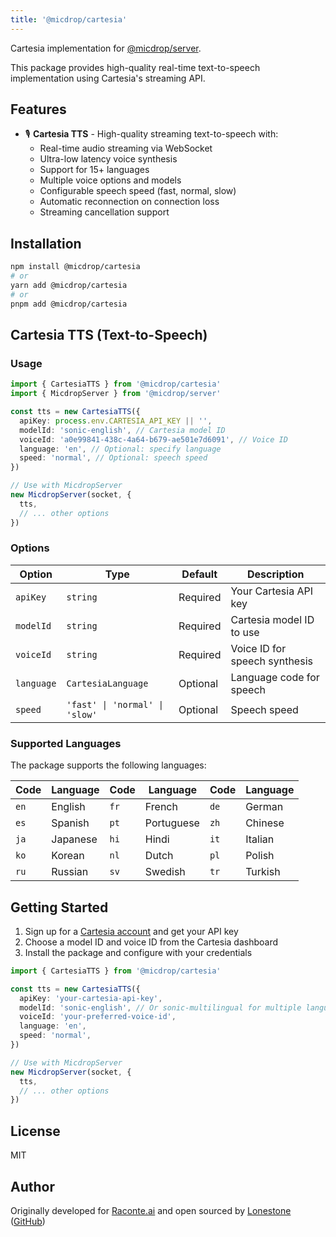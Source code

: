 ```yaml
---
title: '@micdrop/cartesia'
---
```


Cartesia implementation for [@micdrop/server](../server/README.md).

This package provides high-quality real-time text-to-speech implementation using Cartesia's streaming API.

## Features

- 🎙️ **Cartesia TTS** - High-quality streaming text-to-speech with:
  - Real-time audio streaming via WebSocket
  - Ultra-low latency voice synthesis
  - Support for 15+ languages
  - Multiple voice options and models
  - Configurable speech speed (fast, normal, slow)
  - Automatic reconnection on connection loss
  - Streaming cancellation support

## Installation

```bash
npm install @micdrop/cartesia
# or
yarn add @micdrop/cartesia
# or
pnpm add @micdrop/cartesia
```

## Cartesia TTS (Text-to-Speech)

### Usage

```typescript
import { CartesiaTTS } from '@micdrop/cartesia'
import { MicdropServer } from '@micdrop/server'

const tts = new CartesiaTTS({
  apiKey: process.env.CARTESIA_API_KEY || '',
  modelId: 'sonic-english', // Cartesia model ID
  voiceId: 'a0e99841-438c-4a64-b679-ae501e7d6091', // Voice ID
  language: 'en', // Optional: specify language
  speed: 'normal', // Optional: speech speed
})

// Use with MicdropServer
new MicdropServer(socket, {
  tts,
  // ... other options
})
```

### Options

| Option     | Type                           | Default  | Description                   |
| ---------- | ------------------------------ | -------- | ----------------------------- |
| `apiKey`   | `string`                       | Required | Your Cartesia API key         |
| `modelId`  | `string`                       | Required | Cartesia model ID to use      |
| `voiceId`  | `string`                       | Required | Voice ID for speech synthesis |
| `language` | `CartesiaLanguage`             | Optional | Language code for speech      |
| `speed`    | `'fast' \| 'normal' \| 'slow'` | Optional | Speech speed                  |

### Supported Languages

The package supports the following languages:

| Code | Language | Code | Language   | Code | Language |
| ---- | -------- | ---- | ---------- | ---- | -------- |
| `en` | English  | `fr` | French     | `de` | German   |
| `es` | Spanish  | `pt` | Portuguese | `zh` | Chinese  |
| `ja` | Japanese | `hi` | Hindi      | `it` | Italian  |
| `ko` | Korean   | `nl` | Dutch      | `pl` | Polish   |
| `ru` | Russian  | `sv` | Swedish    | `tr` | Turkish  |

## Getting Started

1. Sign up for a [Cartesia account](https://cartesia.ai) and get your API key
2. Choose a model ID and voice ID from the Cartesia dashboard
3. Install the package and configure with your credentials

```typescript
import { CartesiaTTS } from '@micdrop/cartesia'

const tts = new CartesiaTTS({
  apiKey: 'your-cartesia-api-key',
  modelId: 'sonic-english', // Or sonic-multilingual for multiple languages
  voiceId: 'your-preferred-voice-id',
  language: 'en',
  speed: 'normal',
})

// Use with MicdropServer
new MicdropServer(socket, {
  tts,
  // ... other options
})
```

## License

MIT

## Author

Originally developed for [Raconte.ai](https://www.raconte.ai) and open sourced by [Lonestone](https://www.lonestone.io) ([GitHub](https://github.com/lonestone))
